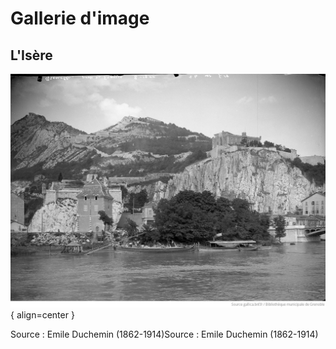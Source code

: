 
# Gallerie d'image

## L'Isère

![Image title](https://github.com/Konsilion/website-parlement-riviere-isere/blob/master/mkdocs/media/commission_artistique/abc009ed-b9bb-4488-85bf-ecf93e3c65b0.png?raw=true){ align=center }

Source : Emile Duchemin (1862-1914)Source : Emile Duchemin (1862-1914)
